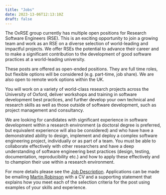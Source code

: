 ```yaml
---
title: "Jobs"
date: 2023-13-06T12:13:10Z
draft: false
---
```


The OxRSE group currently has multiple open positions for
Research Software Engineers (RSE). This is an exciting opportunity to join a
growing team and work as an RSE on a diverse selection of world-leading and
impactful projects. We offer RSEs the potential to advance their career and to
make a significant contribution to the development of good software practices at
a world-leading university. 

These posts are offered as open-ended positions. They are full time roles, but
flexible options will be considered (e.g. part-time, job share). We are also
open to remote work options within the UK.

You will work on a variety of world-class research projects across the University of
Oxford, deliver workshops and training in software development best practices,
and further develop your own technical and research skills as well as those
outside of software development, such as project management and consultancy.

We are looking for candidates with significant experience in software
development within a research environment (a doctoral degree is preferred, but
equivalent experience will also be considered) and who have have a demonstrated
ability to design, implement and deploy a complex software engineering project,
individually or as part of a team. You must be able to collaborate effectively
with other researchers and have a deep understanding of software engineering
best practices (design, testing, documentation, reproducibility etc.) and how to
apply these effectively and to champion their use within a research environment.

For more details please see the [Job Description](0018702339.pdf). Applications
can be made be emailing [Martin Robinson](mailto:martin.robinson@dtc.ox.ac.uk)
with a CV and a supporting statement that explains how you meet each of the
selection criteria for the post using examples of your skills and experience.



